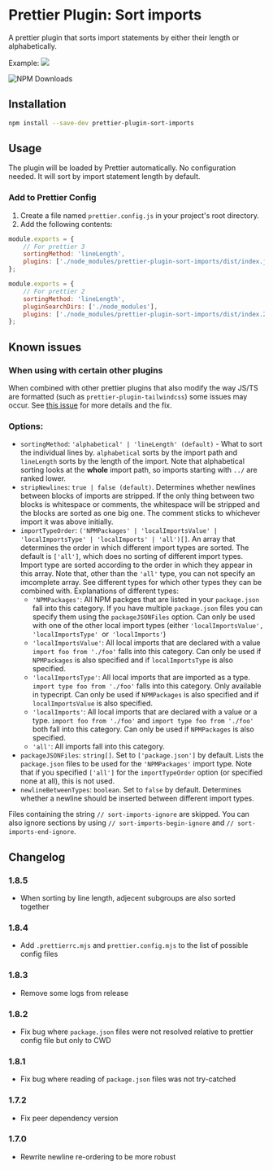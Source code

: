 # Prettier Plugin: Sort imports

A prettier plugin that sorts import statements by either their length or alphabetically.

Example:
![](./images/transform.png)

![NPM Downloads](https://img.shields.io/npm/dt/prettier-plugin-sort-imports)

## Installation

```sh
npm install --save-dev prettier-plugin-sort-imports
```

## Usage

The plugin will be loaded by Prettier automatically. No configuration needed. It will sort by import statement length by default.

### Add to Prettier Config

1. Create a file named `prettier.config.js` in your project's root directory.
2. Add the following contents:

```js
module.exports = {
	// For prettier 3
	sortingMethod: 'lineLength',
	plugins: ['./node_modules/prettier-plugin-sort-imports/dist/index.js'],
};
```

```js
module.exports = {
	// For prettier 2
	sortingMethod: 'lineLength',
	pluginSearchDirs: ['./node_modules'],
	plugins: ['./node_modules/prettier-plugin-sort-imports/dist/index.2.js'],
};
```

## Known issues

### When using with certain other plugins

When combined with other prettier plugins that also modify the way JS/TS are formatted (such as `prettier-plugin-tailwindcss`) some issues may occur. See [this issue](https://github.com/SanderRonde/prettier-plugin-sort-imports/issues/2#issuecomment-1237556280) for more details and the fix.

### Options:

-   `sortingMethod`: `'alphabetical' | 'lineLength' (default)` - What to sort the individual lines by. `alphabetical` sorts by the import path and `lineLength` sorts by the length of the import. Note that alphabetical sorting looks at the **whole** import path, so imports starting with `../` are ranked lower.
-   `stripNewlines`: `true | false (default)`. Determines whether newlines between blocks of imports are stripped. If the only thing between two blocks is whitespace or comments, the whitespace will be stripped and the blocks are sorted as one big one. The comment sticks to whichever import it was above initially.
-   `importTypeOrder`: `('NPMPackages' | 'localImportsValue' | 'localImportsType' | 'localImports' | 'all')[]`. An array that determines the order in which different import types are sorted. The default is `['all']`, which does no sorting of different import types. Import type are sorted according to the order in which they appear in this array. Note that, other than the `'all'` type, you can not specify an imcomplete array. See different types for which other types they can be combined with. Explanations of different types:
    -   `'NPMPackages'`: All NPM packges that are listed in your `package.json` fall into this category. If you have multiple `package.json` files you can specify them using the `packageJSONFiles` option. Can only be used with one of the other local import types (either `'localImportsValue', 'localImportsType' `or` 'localImports'`)
    -   `'localImportsValue'`: All local imports that are declared with a value `import foo from './foo'` falls into this category. Can only be used if `NPMPackages` is also specified and if `localImportsType` is also specified.
    -   `'localImportsType'`: All local imports that are imported as a type. `import type foo from './foo'` falls into this category. Only available in typecript. Can only be used if `NPMPackages` is also specified and if `localImportsValue` is also specified.
    -   `'localImports'`: All local imports that are declared with a value or a type. `import foo from './foo'` and `import type foo from './foo'` both fall into this category. Can only be used if `NPMPackages` is also specified.
    -   `'all'`: All imports fall into this category.
-   `packageJSONFiles`: `string[]`. Set to `['package.json']` by default. Lists the `package.json` files to be used for the `'NPMPackages'` import type. Note that if you specified `['all']` for the `importTypeOrder` option (or specified none at all), this is not used.
-   `newlineBetweenTypes`: `boolean`. Set to `false` by default. Determines whether a newline should be inserted between different import types.

Files containing the string `// sort-imports-ignore` are skipped. You can also ignore sections by using `// sort-imports-begin-ignore` and `// sort-imports-end-ignore`.

## Changelog

### 1.8.5

-   When sorting by line length, adjecent subgroups are also sorted together

### 1.8.4

-   Add `.prettierrc.mjs` and `prettier.config.mjs` to the list of possible config files

### 1.8.3

-   Remove some logs from release

### 1.8.2

-   Fix bug where `package.json` files were not resolved relative to prettier config file but only to CWD

### 1.8.1

-   Fix bug where reading of `package.json` files was not try-catched

### 1.7.2

-   Fix peer dependency version

### 1.7.0

-   Rewrite newline re-ordering to be more robust
